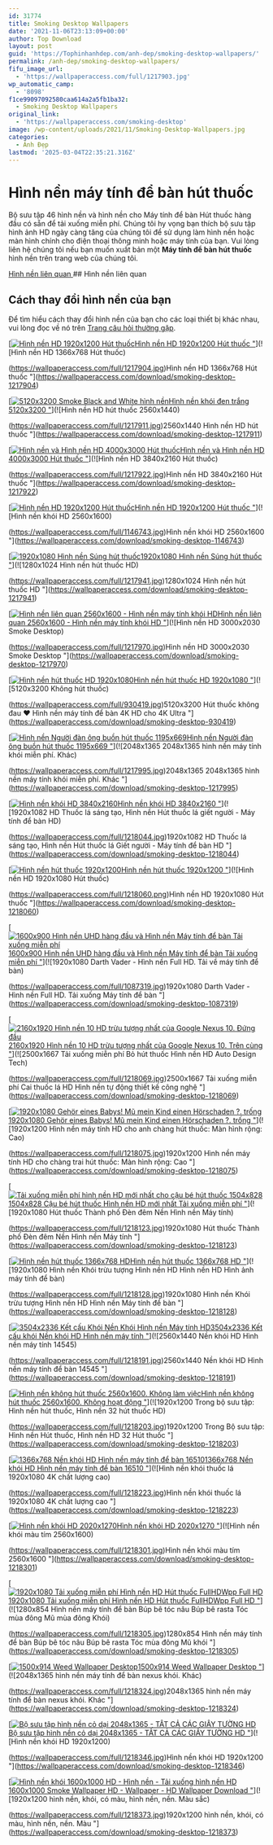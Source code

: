 ```yaml
---
id: 31774
title: Smoking Desktop Wallpapers
date: '2021-11-06T23:13:09+00:00'
author: Top Download
layout: post
guid: 'https://Tophinhanhdep.com/anh-dep/smoking-desktop-wallpapers/'
permalink: /anh-dep/smoking-desktop-wallpapers/
fifu_image_url:
  - 'https://wallpaperaccess.com/full/1217903.jpg'
wp_automatic_camp:
  - '8098'
f1ce99097092580caa614a2a5fb1ba32:
  - Smoking Desktop Wallpapers
original_link:
  - 'https://wallpaperaccess.com/smoking-desktop'
image: /wp-content/uploads/2021/11/Smoking-Desktop-Wallpapers.jpg
categories:
  - Ảnh Đẹp
lastmod: '2025-03-04T22:35:21.316Z'
---
```

# Hình nền máy tính để bàn hút thuốc

Bộ sưu tập 46 hình nền và hình nền cho Máy tính để bàn Hút thuốc hàng đầu có sẵn để tải xuống miễn phí. Chúng tôi hy vọng bạn thích bộ sưu tập hình ảnh HD ngày càng tăng của chúng tôi để sử dụng làm hình nền hoặc màn hình chính cho điện thoại thông minh hoặc máy tính của bạn. Vui lòng liên hệ chúng tôi nếu bạn muốn xuất bản một **Máy tính để bàn hút thuốc** hình nền trên trang web của chúng tôi.

[Hình nền liên quan ](#related) ## Hình nền liên quan

## Cách thay đổi hình nền của bạn

Để tìm hiểu cách thay đổi hình nền của bạn cho các loại thiết bị khác nhau, vui lòng đọc về nó trên [Trang câu hỏi thường gặp](https://tophinhanhdep.com/faq/).

  
[[![Hình nền HD 1920x1200 Hút thuốc](https://wallpaperaccess.com/full/1217903.jpg)Hình nền HD 1920x1200 Hút thuốc "](https://wallpaperaccess.com/download/smoking-desktop-1217903)](![Hình nền HD 1366x768 Hút thuốc)

(https://wallpaperaccess.com/full/1217904.jpg)Hình nền HD 1366x768 Hút thuốc "](https://wallpaperaccess.com/download/smoking-desktop-1217904)

[[![5120x3200 Smoke Black and White hình nền](https://wallpaperaccess.com/full/1217907.jpg)Hình nền khói đen trắng 5120x3200 "](https://wallpaperaccess.com/download/smoking-desktop-1217907)](![Hình nền HD hút thuốc 2560x1440)

(https://wallpaperaccess.com/full/1217911.jpg)2560x1440 Hình nền HD hút thuốc "](https://wallpaperaccess.com/download/smoking-desktop-1217911)

[[![Hình nền và Hình nền HD 4000x3000 Hút thuốc](https://wallpaperaccess.com/full/1217914.jpg)Hình nền và Hình nền HD 4000x3000 Hút thuốc "](https://wallpaperaccess.com/download/smoking-desktop-1217914)](![Hình nền HD 3840x2160 Hút thuốc)

(https://wallpaperaccess.com/full/1217922.jpg)Hình nền HD 3840x2160 Hút thuốc "](https://wallpaperaccess.com/download/smoking-desktop-1217922)

[[![Hình nền HD 1920x1200 Hút thuốc](https://wallpaperaccess.com/full/1217927.jpg)Hình nền HD 1920x1200 Hút thuốc "](https://wallpaperaccess.com/download/smoking-desktop-1217927)](![Hình nền khói HD 2560x1600)

(https://wallpaperaccess.com/full/1146743.jpg)Hình nền khói HD 2560x1600 "](https://wallpaperaccess.com/download/smoking-desktop-1146743)

[[![1920x1080 Hình nền Súng hút thuốc](https://wallpaperaccess.com/full/1217930.jpg)1920x1080 Hình nền Súng hút thuốc "](https://wallpaperaccess.com/download/smoking-desktop-1217930)](![1280x1024 Hình nền hút thuốc HD)

(https://wallpaperaccess.com/full/1217941.jpg)1280x1024 Hình nền hút thuốc HD "](https://wallpaperaccess.com/download/smoking-desktop-1217941)

[[![Hình nền liên quan 2560x1600 - Hình nền máy tính khói HD](https://wallpaperaccess.com/full/1146805.jpg)Hình nền liên quan 2560x1600 - Hình nền máy tính khói HD "](https://wallpaperaccess.com/download/smoking-desktop-1146805)](![Hình nền HD 3000x2030 Smoke Desktop)

(https://wallpaperaccess.com/full/1217970.jpg)Hình nền HD 3000x2030 Smoke Desktop "](https://wallpaperaccess.com/download/smoking-desktop-1217970)

[[![Hình nền hút thuốc HD 1920x1080](https://wallpaperaccess.com/full/346700.jpg)Hình nền hút thuốc HD 1920x1080 "](https://wallpaperaccess.com/download/smoking-desktop-346700)](![5120x3200 Không hút thuốc)

(https://wallpaperaccess.com/full/930419.jpg)5120x3200 Hút thuốc không đau ❤ Hình nền máy tính để bàn 4K HD cho 4K Ultra "](https://wallpaperaccess.com/download/smoking-desktop-930419)

[[![Hình nền Người đàn ông buồn hút thuốc 1195x669](https://wallpaperaccess.com/full/1217988.jpg)Hình nền Người đàn ông buồn hút thuốc 1195x669 "](https://wallpaperaccess.com/download/smoking-desktop-1217988)](![2048x1365 2048x1365 hình nền máy tính khói miễn phí.  Khác)

(https://wallpaperaccess.com/full/1217995.jpg)2048x1365 2048x1365 hình nền máy tính khói miễn phí. Khác "](https://wallpaperaccess.com/download/smoking-desktop-1217995)

[[![Hình nền khói HD 3840x2160](https://wallpaperaccess.com/full/1218007.jpg)Hình nền khói HD 3840x2160 "](https://wallpaperaccess.com/download/smoking-desktop-1218007)](![1920x1082 HD Thuốc lá sáng tạo, Hình nền Hút thuốc lá giết người - Máy tính để bàn HD)

(https://wallpaperaccess.com/full/1218044.jpg)1920x1082 HD Thuốc lá sáng tạo, Hình nền Hút thuốc lá Giết người - Máy tính để bàn HD "](https://wallpaperaccess.com/download/smoking-desktop-1218044)

[[![Hình nền hút thuốc 1920x1200](https://wallpaperaccess.com/full/1218059.jpg)Hình nền hút thuốc 1920x1200 "](https://wallpaperaccess.com/download/smoking-desktop-1218059)](![Hình nền HD 1920x1080 Hút thuốc)

(https://wallpaperaccess.com/full/1218060.png)Hình nền HD 1920x1080 Hút thuốc "](https://wallpaperaccess.com/download/smoking-desktop-1218060)

[[![1600x900 Hình nền UHD hàng đầu và Hình nền Máy tính để bàn Tải xuống miễn phí](https://wallpaperaccess.com/full/1095050.jpg)1600x900 Hình nền UHD hàng đầu và Hình nền Máy tính để bàn Tải xuống miễn phí "](https://wallpaperaccess.com/download/smoking-desktop-1095050)](![1920x1080 Darth Vader - Hình nền Full HD.  Tải về máy tính để bàn)

(https://wallpaperaccess.com/full/1087319.jpg)1920x1080 Darth Vader - Hình nền Full HD. Tải xuống Máy tính để bàn "](https://wallpaperaccess.com/download/smoking-desktop-1087319)

[[![2160x1920 Hình nền 10 HD trừu tượng nhất của Google Nexus 10.  Đứng đầu](https://wallpaperaccess.com/full/1218063.jpg)2160x1920 Hình nền 10 HD trừu tượng nhất của Google Nexus 10. Trên cùng "](https://wallpaperaccess.com/download/smoking-desktop-1218063)](![2500x1667 Tải xuống miễn phí Bỏ hút thuốc Hình nền HD Auto Design Tech)

(https://wallpaperaccess.com/full/1218069.jpg)2500x1667 Tải xuống miễn phí Cai thuốc lá HD Hình nền tự động thiết kế công nghệ "](https://wallpaperaccess.com/download/smoking-desktop-1218069)

[[![1920x1080 Gehör eines Babys!  Mũ mein Kind einen Hörschaden ?.  trống](https://wallpaperaccess.com/full/1218073.jpg)1920x1080 Gehör eines Babys! Mũ mein Kind einen Hörschaden ?. trống "](https://wallpaperaccess.com/download/smoking-desktop-1218073)](![1920x1200 Hình nền máy tính HD cho anh chàng hút thuốc: Màn hình rộng: Cao)

(https://wallpaperaccess.com/full/1218075.jpg)1920x1200 Hình nền máy tính HD cho chàng trai hút thuốc: Màn hình rộng: Cao "](https://wallpaperaccess.com/download/smoking-desktop-1218075)

[[![Tải xuống miễn phí hình nền HD mới nhất cho cậu bé hút thuốc 1504x828](https://wallpaperaccess.com/full/1218083.jpg)1504x828 Cậu bé hút thuốc Hình nền HD mới nhất Tải xuống miễn phí "](https://wallpaperaccess.com/download/smoking-desktop-1218083)](![1920x1080 Hút thuốc Thành phố Đèn đêm Nền Hình nền Máy tính)

(https://wallpaperaccess.com/full/1218123.jpg)1920x1080 Hút thuốc Thành phố Đèn đêm Nền Hình nền Máy tính "](https://wallpaperaccess.com/download/smoking-desktop-1218123)

[[![Hình nền hút thuốc 1366x768 HD](https://wallpaperaccess.com/full/1218126.jpg)Hình nền hút thuốc 1366x768 HD "](https://wallpaperaccess.com/download/smoking-desktop-1218126)](![1920x1080 Hình nền Khói trừu tượng Hình nền HD Hình nền HD Hình ảnh máy tính để bàn)

(https://wallpaperaccess.com/full/1218128.jpg)1920x1080 Hình nền Khói trừu tượng Hình nền HD Hình nền Máy tính để bàn "](https://wallpaperaccess.com/download/smoking-desktop-1218128)

[[![3504x2336 Kết cấu Khói Nền Khói Hình nền Máy tính HD](https://wallpaperaccess.com/full/1218148.jpg)3504x2336 Kết cấu khói Nền khói HD Hình nền máy tính "](https://wallpaperaccess.com/download/smoking-desktop-1218148)](![2560x1440 Nền khói HD Hình nền máy tính 14545)

(https://wallpaperaccess.com/full/1218191.jpg)2560x1440 Nền khói HD Hình nền máy tính để bàn 14545 "](https://wallpaperaccess.com/download/smoking-desktop-1218191)

[[![Hình nền không hút thuốc 2560x1600.  Không làm việc](https://wallpaperaccess.com/full/1218202.jpg)Hình nền không hút thuốc 2560x1600. Không hoạt động "](https://wallpaperaccess.com/download/smoking-desktop-1218202)](![1920x1200 Trong bộ sưu tập: Hình nền hút thuốc, Hình nền 32 hút thuốc HD)

(https://wallpaperaccess.com/full/1218203.jpg)1920x1200 Trong Bộ sưu tập: Hình nền Hút thuốc, Hình nền HD 32 Hút thuốc "](https://wallpaperaccess.com/download/smoking-desktop-1218203)

[[![1366x768 Nền khói HD Hình nền máy tính để bàn 16510](https://wallpaperaccess.com/full/1218214.jpg)1366x768 Nền khói HD Hình nền máy tính để bàn 16510 "](https://wallpaperaccess.com/download/smoking-desktop-1218214)](![Hình nền khói thuốc lá 1920x1080 4K chất lượng cao)

(https://wallpaperaccess.com/full/1218223.jpg)Hình nền khói thuốc lá 1920x1080 4K chất lượng cao "](https://wallpaperaccess.com/download/smoking-desktop-1218223)

[[![Hình nền khói HD 2020x1270](https://wallpaperaccess.com/full/1218285.jpg)Hình nền khói HD 2020x1270 "](https://wallpaperaccess.com/download/smoking-desktop-1218285)](![Hình nền khói màu tím 2560x1600)

(https://wallpaperaccess.com/full/1218301.jpg)Hình nền khói màu tím 2560x1600 "](https://wallpaperaccess.com/download/smoking-desktop-1218301)

[[![1920x1080 Tải xuống miễn phí Hình nền HD Hút thuốc FullHDWpp Full HD](https://wallpaperaccess.com/full/1218302.jpg)1920x1080 Tải xuống miễn phí Hình nền HD Hút thuốc FullHDWpp Full HD "](https://wallpaperaccess.com/download/smoking-desktop-1218302)](![1280x854 Hình nền máy tính để bàn Búp bê tóc nâu Búp bê rasta Tóc mùa đông Mũ mùa đông Khói)

(https://wallpaperaccess.com/full/1218305.jpg)1280x854 Hình nền máy tính để bàn Búp bê tóc nâu Búp bê rasta Tóc mùa đông Mũ khói "](https://wallpaperaccess.com/download/smoking-desktop-1218305)

[[![1500x914 Weed Wallpaper Desktop](https://wallpaperaccess.com/full/527075.png)1500x914 Weed Wallpaper Desktop "](https://wallpaperaccess.com/download/smoking-desktop-527075)](![2048x1365 hình nền máy tính để bàn nexus khói.  Khác)

(https://wallpaperaccess.com/full/1218324.jpg)2048x1365 hình nền máy tính để bàn nexus khói. Khác "](https://wallpaperaccess.com/download/smoking-desktop-1218324)

[[![Bộ sưu tập hình nền cỏ dại 2048x1365 - TẤT CẢ CÁC GIẤY TƯỜNG HD](https://wallpaperaccess.com/full/1218332.jpg)Bộ sưu tập hình nền cỏ dại 2048x1365 - TẤT CẢ CÁC GIẤY TƯỜNG HD "](https://wallpaperaccess.com/download/smoking-desktop-1218332)](![Hình nền khói HD 1920x1200)

(https://wallpaperaccess.com/full/1218346.jpg)Hình nền khói HD 1920x1200 "](https://wallpaperaccess.com/download/smoking-desktop-1218346)

[[![Hình nền khói 1600x1000 HD - Hình nền - Tải xuống hình nền HD](https://wallpaperaccess.com/full/1218364.jpg)1600x1000 Smoke Wallpaper HD - Wallpaper - HD Wallpaper Download "](https://wallpaperaccess.com/download/smoking-desktop-1218364)](![1920x1200 hình nền, khói, có màu, hình nền, nền.  Màu sắc)

(https://wallpaperaccess.com/full/1218373.jpg)1920x1200 hình nền, khói, có màu, hình nền, nền. Màu "](https://wallpaperaccess.com/download/smoking-desktop-1218373)
